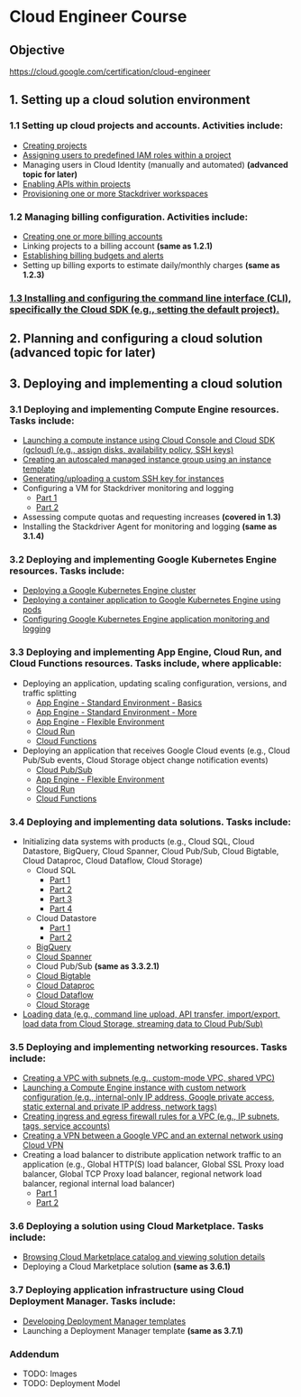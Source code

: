 # Cloud Engineer Course

## Objective

https://cloud.google.com/certification/cloud-engineer

##  1. Setting up a cloud solution environment

### 1.1 Setting up cloud projects and accounts. Activities include:

- [Creating projects](1.1.1)
- [Assigning users to predefined IAM roles within a project](1.1.2)
- Managing users in Cloud Identity (manually and automated) **(advanced topic for later)**
- [Enabling APIs within projects](1.1.4)
- [Provisioning one or more Stackdriver workspaces](1.1.5)

### 1.2 Managing billing configuration. Activities include:

- [Creating one or more billing accounts](1.2.1)
- Linking projects to a billing account **(same as 1.2.1)**
- [Establishing billing budgets and alerts](1.2.3)
- Setting up billing exports to estimate daily/monthly charges **(same as 1.2.3)**

### [1.3 Installing and configuring the command line interface (CLI), specifically the Cloud SDK (e.g., setting the default project).](1.3)

## 2. Planning and configuring a cloud solution **(advanced topic for later)**

## 3. Deploying and implementing a cloud solution

### 3.1 Deploying and implementing Compute Engine resources. Tasks include:

- [Launching a compute instance using Cloud Console and Cloud SDK (gcloud) (e.g., assign disks, availability policy, SSH keys)](3.1.1)
- [Creating an autoscaled managed instance group using an instance template](3.1.2)
- [Generating/uploading a custom SSH key for instances](3.1.3)
- Configuring a VM for Stackdriver monitoring and logging
  - [Part 1](3.1.4.1)
  - [Part 2](3.1.4.2)
- Assessing compute quotas and requesting increases **(covered in 1.3)**
- Installing the Stackdriver Agent for monitoring and logging **(same as 3.1.4)**

### 3.2 Deploying and implementing Google Kubernetes Engine resources. Tasks include:

- [Deploying a Google Kubernetes Engine cluster](3.2.1)
- [Deploying a container application to Google Kubernetes Engine using pods](3.2.2)
- [Configuring Google Kubernetes Engine application monitoring and logging](3.2.3)

### 3.3 Deploying and implementing App Engine, Cloud Run, and Cloud Functions resources. Tasks include, where applicable:

- Deploying an application, updating scaling configuration, versions, and traffic splitting
  - [App Engine - Standard Environment - Basics](3.3.1.1)
  - [App Engine - Standard Environment - More](3.3.1.2)
  - [App Engine - Flexible Environment](3.3.1.3)
  - [Cloud Run](3.3.1.4)
  - [Cloud Functions](3.3.1.5)
- Deploying an application that receives Google Cloud events (e.g., Cloud Pub/Sub events, Cloud Storage object change notification events)
  - [Cloud Pub/Sub](3.3.2.1)
  - [App Engine - Flexible Environment](3.3.2.2)
  - [Cloud Run](3.3.2.3)
  - [Cloud Functions](3.3.2.4)

### 3.4 Deploying and implementing data solutions. Tasks include:

- Initializing data systems with products (e.g., Cloud SQL, Cloud Datastore, BigQuery, Cloud Spanner, Cloud Pub/Sub, Cloud Bigtable, Cloud Dataproc, Cloud Dataflow, Cloud Storage)
  - Cloud SQL
    - [Part 1](3.4.1.1.1)
    - [Part 2](3.4.1.1.2)
    - [Part 3](3.4.1.1.3)
    - [Part 4](3.4.1.1.4)
  - Cloud Datastore
    - [Part 1](3.4.1.2.1)
    - [Part 2](3.4.1.2.2)
  - [BigQuery](3.4.1.3)
  - [Cloud Spanner](3.4.1.4)
  - Cloud Pub/Sub **(same as 3.3.2.1)**
  - [Cloud Bigtable](3.4.1.6)
  - [Cloud Dataproc](3.4.1.7)
  - [Cloud Dataflow](3.4.1.8)
  - [Cloud Storage](3.4.1.9)
- [Loading data (e.g., command line upload, API transfer, import/export, load data from Cloud Storage, streaming data to Cloud Pub/Sub)](3.4.2)

### 3.5 Deploying and implementing networking resources. Tasks include:

- [Creating a VPC with subnets (e.g., custom-mode VPC, shared VPC)](3.5.1)
- [Launching a Compute Engine instance with custom network configuration (e.g., internal-only IP address, Google private access, static external and private IP address, network tags)](3.5.2)
- [Creating ingress and egress firewall rules for a VPC (e.g., IP subnets, tags, service accounts)](3.5.3)
- [Creating a VPN between a Google VPC and an external network using Cloud VPN](3.5.4)
- Creating a load balancer to distribute application network traffic to an application (e.g., Global HTTP(S) load balancer, Global SSL Proxy load balancer, Global TCP Proxy load balancer, regional network load balancer, regional internal load balancer)
  - [Part 1](3.5.5.1)
  - [Part 2](3.5.5.2)

### 3.6 Deploying a solution using Cloud Marketplace. Tasks include:

- [Browsing Cloud Marketplace catalog and viewing solution details](3.6.1)
- Deploying a Cloud Marketplace solution **(same as 3.6.1)**

### 3.7 Deploying application infrastructure using Cloud Deployment Manager. Tasks include:

- [Developing Deployment Manager templates](3.7.1)
- Launching a Deployment Manager template **(same as 3.7.1)**

### Addendum

- TODO: Images
- TODO: Deployment Model
